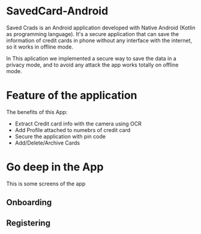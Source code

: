 # SavedCard-Android

Saved Crads is an Android application developed with Native Android (Kotlin as programming language). It's a secure application that can save the information of credit cards in phone without any interface with the internet, so it works in offline mode.

In This aplication we implemented a secure way to save the data in a privacy mode, and to avoid any attack the app works totally on offline mode.

# Feature of the application

The benefits of this App: 

* Extract Credit card info with the camera using OCR
* Add Profile attached to numebrs of credit card
* Secure the application with pin code
* Add/Delete/Archive Cards

# Go deep in the App

This is some screens of the app 

## Onboarding

## Registering

